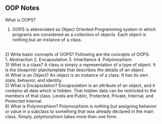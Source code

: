 ## OOP Notes
What is OOPS?<br>
1)  OOPS is abbreviated as Object Oriented Programming system in which programs are considered as a collection of objects. Each object is nothing but an instance of a class. 
<br>
2) Write basic concepts of OOPS? Following are the concepts of OOPS:
<br>
1. Abstraction 
2. Encapsulation 
3. Inheritance 
4. Polymorphism 

<br>
3) What is a class? A class is simply a representation of a type of object. It is the blueprint/ plan/template that describes the details of an object. 
<br>
4) What is an Object? An object is an instance of a class. It has its own state, behavior, and identity. 
<br>
5) What is Encapsulation? Encapsulation is an attribute of an object, and it contains all data which is hidden. That hidden data can be restricted to the members of that class. Levels are Public, Protected, Private, Internal, and Protected Internal. 
<br>
6) What is Polymorphism? Polymorphism is nothing but assigning behavior or value in a subclass to something that was already declared in the main class. Simply, polymorphism takes more than one form. 